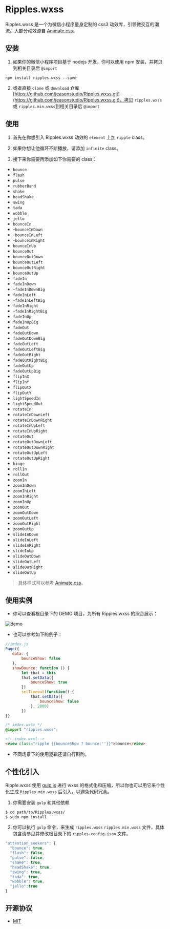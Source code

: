 # Ripples.wxss

Ripples.wxss 是一个为微信小程序量身定制的 css3 动效库，引领微交互的潮流。大部分动效源自 [Animate.css](https://daneden.github.io/animate.css/)。

## 安装

 1. 如果你的微信小程序项目基于 nodejs 开发，你可以使用 npm 安装，并拷贝到相关目录后 `@import`

```nodejs
npm install ripples.wxss --save
```

 2. 或者直接 `clone` 或 `download` 仓库[https://github.com/jeasonstudio/Ripples.wxss.git](https://github.com/jeasonstudio/Ripples.wxss.git)，拷贝 `ripples.wxss` 或 `ripples.min.wxss`到相关目录后 `@import`

## 使用

 1. 首先在你想引入 Ripples.wxss 动效的 `element` 上加 `ripple` class。

 2. 如果你想让他循环不断播放，请添加 `infinite` class。

 3. 接下来你需要再添加如下你需要的 class：

  * `bounce`
  * `flash`
  * `pulse`
  * `rubberBand`
  * `shake`
  * `headShake`
  * `swing`
  * `tada`
  * `wobble`
  * `jello`
  * `bounceIn`
  * -`bounceInDown`
  * -`bounceInLeft`
  * -`bounceInRight`
  * `bounceInUp`
  * `bounceOut`
  * `bounceOutDown`
  * `bounceOutLeft`
  * `bounceOutRight`
  * `bounceOutUp`
  * `fadeIn`
  * `fadeInDown`
  * -`fadeInDownBig`
  * `fadeInLeft`
  * -`fadeInLeftBig`
  * `fadeInRight`
  * -`fadeInRightBig`
  * `fadeInUp`
  * `fadeInUpBig`
  * `fadeOut`
  * `fadeOutDown`
  * `fadeOutDownBig`
  * `fadeOutLeft`
  * `fadeOutLeftBig`
  * `fadeOutRight`
  * `fadeOutRightBig`
  * `fadeOutUp`
  * `fadeOutUpBig`
  * `flipInX`
  * `flipInY`
  * `flipOutX`
  * `flipOutY`
  * `lightSpeedIn`
  * `lightSpeedOut`
  * `rotateIn`
  * `rotateInDownLeft`
  * `rotateInDownRight`
  * `rotateInUpLeft`
  * `rotateInUpRight`
  * `rotateOut`
  * `rotateOutDownLeft`
  * `rotateOutDownRight`
  * `rotateOutUpLeft`
  * `rotateOutUpRight`
  * `hinge`
  * `rollIn`
  * `rollOut`
  * `zoomIn`
  * `zoomInDown`
  * `zoomInLeft`
  * `zoomInRight`
  * `zoomInUp`
  * `zoomOut`
  * `zoomOutDown`
  * `zoomOutLeft`
  * `zoomOutRight`
  * `zoomOutUp`
  * `slideInDown`
  * `slideInLeft`
  * `slideInRight`
  * `slideInUp`
  * `slideOutDown`
  * `slideOutLeft`
  * `slideOutRight`
  * `slideOutUp`

> 具体样式可以参考 [Animate.css](https://daneden.github.io/animate.css/)。

## 使用实例

 - 你可以查看根目录下的 DEMO 项目，为所有 Ripples.wxss 的综合展示：

 ![demo](DEMO/img/demo.PNG)

 - 也可以参考如下的例子：

 ```javascript
 //imdex.js
 Page({
	data: {
        bounceShow: false
	},
	showBounce: function () {
		let that = this
        that.setData({
            bounceShow: true
        })
        setTimeout(function() {
            that.setData({
                bounceShow: false
            }, 2000)
        })
 }}
 ```

 ```css
 /* imdex.wxss */
 @import "ripples.wxss";
 ```

 ```html
 <!--index.wxml-->
<view class="ripple {{bounceShow ? bounce:''}}">bounce</view>
 ```

  - 不同场景下的使用逻辑还请自行斟酌。

## 个性化引入

Ripple.wxss 使用 [gulp.js](http://gulpjs.com/) 进行 wxss 的格式化和压缩，所以你也可以用它来个性化生成 `Ripples.min.wxss` 后引入，以避免代码冗余。

 1. 你需要安装 `gulp` 和其他依赖

```sh
$ cd path/to/Ripples.wxss/
$ sudo npm install
```

 2. 你可以执行 `gulp` 命令，来生成 `ripples.wxss` `ripples.min.wxss` 文件，具体包含请参见并修改根目录下的 `ripples-config.json` 文件。

```javascript
"attention_seekers": {
  "bounce": true,
  "flash": false,
  "pulse": false,
  "shake": true,
  "headShake": true,
  "swing": true,
  "tada": true,
  "wobble": true,
  "jello":true
}
```

## 开源协议

 - [MIT](LICENSE)